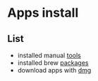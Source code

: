 # Apps install

## List

* installed manual [tools][tools]
* installed brew [packages][packages]
* download apps with [dmg][dmg]

[tools]:<./TOOLS.MD>

[packages]:<./PACKAGES.MD>

[dmg]:<./DMG.MD>
